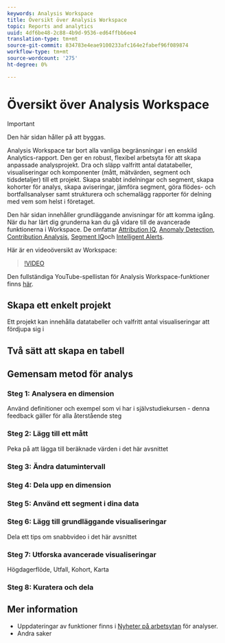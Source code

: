 ```yaml
---
keywords: Analysis Workspace
title: Översikt över Analysis Workspace
topic: Reports and analytics
uuid: 4df6be48-2c88-4b9d-9536-ed64ffbb6ee4
translation-type: tm+mt
source-git-commit: 834783e4eae9100233afc164e2fabef96f089874
workflow-type: tm+mt
source-wordcount: '275'
ht-degree: 0%

---
```



# Översikt över Analysis Workspace

>[!IMPORTANT]
>
>Den här sidan håller på att byggas.

Analysis Workspace tar bort alla vanliga begränsningar i en enskild Analytics-rapport. Den ger en robust, flexibel arbetsyta för att skapa anpassade analysprojekt. Dra och släpp valfritt antal datatabeller, visualiseringar och komponenter (mått, mätvärden, segment och tidsdetaljer) till ett projekt. Skapa snabbt indelningar och segment, skapa kohorter för analys, skapa aviseringar, jämföra segment, göra flödes- och bortfallsanalyser samt strukturera och schemalägg rapporter för delning med vem som helst i företaget.

Den här sidan innehåller grundläggande anvisningar för att komma igång. När du har lärt dig grunderna kan du gå vidare till de avancerade funktionerna i Workspace. De omfattar [Attribution IQ](/help/analyze/analysis-workspace/attribution/overview.md), [Anomaly Detection](/help/analyze/analysis-workspace/virtual-analyst/c-anomaly-detection/anomaly-detection.md), [Contribution Analysis](/help/analyze/analysis-workspace/virtual-analyst/contribution-analysis/ca-tokens.md), [Segment IQ](/help/analyze/analysis-workspace/segment-iq.md)och [Intelligent Alerts](/help/analyze/analysis-workspace/c-intelligent-alerts/intellligent-alerts.md).

Här är en videoöversikt av Workspace:

>[!VIDEO](https://video.tv.adobe.com/v/26266?quality=12)

Den fullständiga YouTube-spellistan för Analysis Workspace-funktioner finns [här](https://www.youtube.com/channel/UC8I6bqCk7gO6YdoMz6W5fvw/playlists?view=50&amp;sort=dd&amp;shelf_id=7).

## Skapa ett enkelt projekt

Ett projekt kan innehålla datatabeller och valfritt antal visualiseringar att fördjupa sig i


## Två sätt att skapa en tabell

## Gemensam metod för analys

### Steg 1: Analysera en dimension

Använd definitioner och exempel som vi har i självstudiekursen - denna feedback gäller för alla återstående steg

### Steg 2: Lägg till ett mått

Peka på att lägga till beräknade värden i det här avsnittet

### Steg 3: Ändra datumintervall

### Steg 4: Dela upp en dimension

### Steg 5: Använd ett segment i dina data

### Steg 6: Lägg till grundläggande visualiseringar

Dela ett tips om snabbvideo i det här avsnittet

### Steg 7: Utforska avancerade visualiseringar

Högdagerflöde, Utfall, Kohort, Karta

### Steg 8: Kuratera och dela

## Mer information

* Uppdateringar av funktioner finns i [Nyheter på arbetsytan](/help/analyze/analysis-workspace/new-features-in-analysis-workspace.md) för analyser.
* Andra saker
